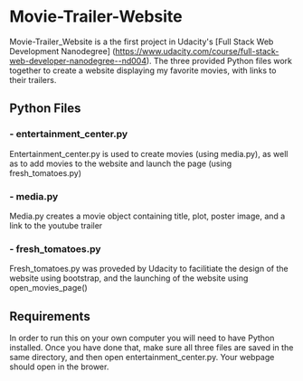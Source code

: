 # Movie-Trailer-Website
Movie-Trailer_Website is a the first project in Udacity's [Full Stack Web Development Nanodegree] (https://www.udacity.com/course/full-stack-web-developer-nanodegree--nd004).
The three provided Python files work together to create a website displaying my favorite movies, with links to their trailers.

## Python Files
### - entertainment_center.py 
Entertainment_center.py is used to create movies (using media.py), as well as to add movies to the website and launch the page 
(using fresh_tomatoes.py)
### - media.py
Media.py creates a movie object containing title, plot, poster image, and a link to the youtube trailer
### - fresh_tomatoes.py
Fresh_tomatoes.py was proveded by Udacity to facilitiate the design of the website using bootstrap, 
and the launching of the website using open_movies_page()

## Requirements
In order to run this on your own computer you will need to have Python installed. Once you have done that, 
make sure all three files are saved in the same directory, and then open entertainment_center.py. Your webpage should open in the brower.

